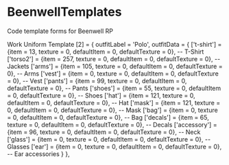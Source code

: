 # BeenwellTemplates
Code template forms for Beenwell RP

Work Uniform Template
[2] = {
    outfitLabel = 'Polo',
    outfitData = {
        ['t-shirt'] = {item = 13, texture = 0, defaultItem = 0, defaultTexture = 0}, -- T-Shirt
        ['torso2'] = {item = 257, texture = 0, defaultItem = 0, defaultTexture = 0}, -- Jackets
        ['arms'] = {item = 105, texture = 0, defaultItem = 0, defaultTexture = 0}, -- Arms
        ['vest'] = {item = 0, texture = 0, defaultItem = 0, defaultTexture = 0}, -- Vest
        ['pants'] = {item = 99, texture = 0, defaultItem = 0, defaultTexture = 0}, -- Pants
        ['shoes'] = {item = 55, texture = 0, defaultItem = 0, defaultTexture = 0}, -- Shoes
        ['hat'] = {item = 121, texture = 0, defaultItem = 0, defaultTexture = 0}, -- Hat
        ['mask'] = {item = 121, texture = 0, defaultItem = 0, defaultTexture = 0}, -- Mask
        ['bag'] = {item = 0, texture = 0, defaultItem = 0, defaultTexture = 0}, -- Bag
        ['decals'] = {item = 65, texture = 0, defaultItem = 0, defaultTexture = 0}, -- Decals
        ['accessory'] = {item = 96, texture = 0, defaultItem = 0, defaultTexture = 0}, -- Neck
        ['glass'] = {item = 0, texture = 0, defaultItem = 0, defaultTexture = 0}, -- Glasses
        ['ear'] = {item = 0, texture = 0, defaultItem = 0, defaultTexture = 0}, -- Ear accessories
    }
},


